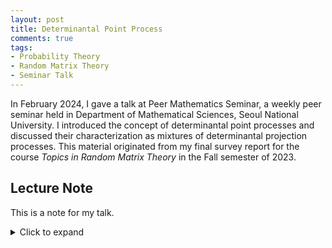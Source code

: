 ```yaml
---
layout: post
title: Determinantal Point Process
comments: true
tags: 
- Probability Theory
- Random Matrix Theory
- Seminar Talk
---
```


In February 2024, I gave a talk at Peer Mathematics Seminar, a weekly peer seminar held in Department of Mathematical Sciences, Seoul National University. I introduced the concept of determinantal point processes and discussed their characterization as mixtures of determinantal projection processes. This material originated from my final survey report for the course *Topics in Random Matrix Theory* in the Fall semester of 2023.


## Lecture Note
This is a note for my talk. 
<details>
<summary>Click to expand</summary>
<object data="/assets/2024-02-15-determinantal-point-process/DPP_240215.pdf" width="700" height="1000" type='application/pdf'></object>
</details>